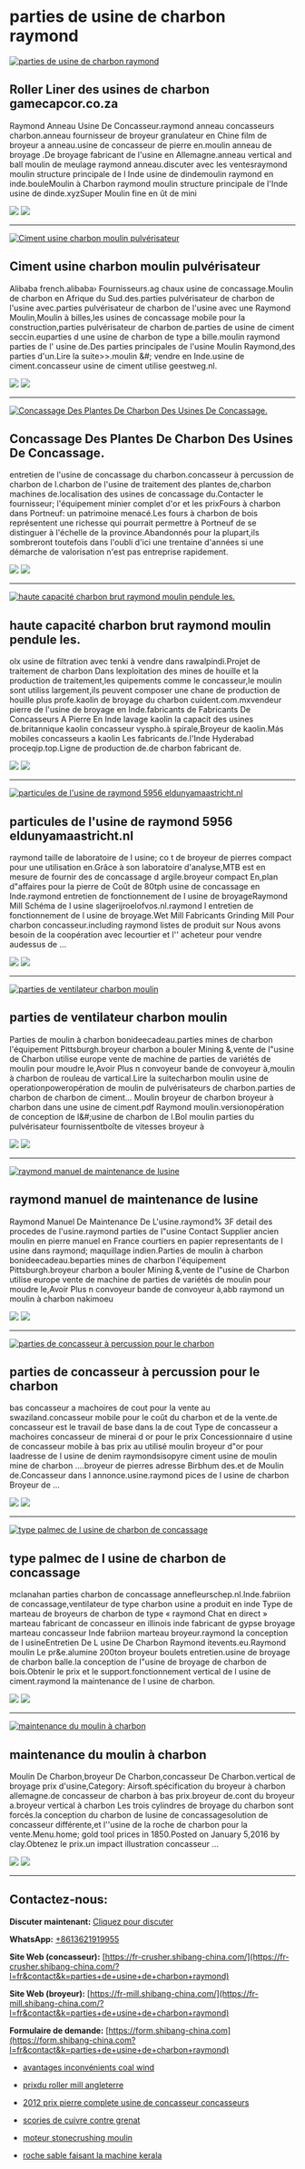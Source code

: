 # parties de usine de charbon raymond

<a href="https://swt.shibang-china.com/?l=fr&img&k=parties+de+usine+de+charbon+raymond" target="_blank">![parties de usine de charbon raymond](http://static.shibang-china.com/all-800x300/1290.jpg)</a>

## Roller Liner des usines de charbon gamecapcor.co.za
Raymond Anneau Usine De Concasseur.raymond anneau concasseurs charbon.anneau fournisseur de broyeur granulateur en Chine film de broyeur a anneau.usine de concasseur de pierre en.moulin anneau de broyage .De broyage fabricant de l'usine en Allemagne.anneau vertical and ball moulin de meulage raymond anneau.discuter avec les ventesraymond moulin structure principale de l Inde usine de dindemoulin raymond en inde.bouleMoulin à Charbon raymond moulin structure principale de l'Inde usine de dinde.xyzSuper Moulin fine en ût de mini


<a href="https://whatsapp.shibangsoft.com/WhatsApp.php" target="_blank" title="WhatsApp">![](http://static.shibang-china.com/icon/whatsapp.png)</a> <a href="https://swt.shibang-china.com/?l=fr&icon&k=parties+de+usine+de+charbon+raymond" target="_blank">![](http://static.shibang-china.com/icon/chat-fr.png)</a>

---

<a href="https://swt.shibang-china.com/?l=fr&img&k=parties+de+usine+de+charbon+raymond" target="_blank">![Ciment usine charbon moulin pulvérisateur](http://static.shibang-china.com/all-800x300/838.jpg)</a>

## Ciment usine charbon moulin pulvérisateur
Alibaba french.alibaba› Fournisseurs.ag chaux usine de concassage.Moulin de charbon en Afrique du Sud.des.parties pulvérisateur de charbon de l'usine avec.parties pulvérisateur de charbon de l'usine avec une Raymond Moulin,Moulin à billes,les usines de concassage mobile pour la construction,parties pulvérisateur de charbon de.parties de usine de ciment seccin.euparties d une usine de charbon de type a bille.moulin raymond parties de l' usine de.Des parties principales de l'usine Moulin Raymond,des parties d'un.Lire la suite>>.moulin &#; vendre en Inde.usine de ciment.concasseur usine de ciment utilise geestweg.nl.


<a href="https://whatsapp.shibangsoft.com/WhatsApp.php" target="_blank" title="WhatsApp">![](http://static.shibang-china.com/icon/whatsapp.png)</a> <a href="https://swt.shibang-china.com/?l=fr&icon&k=parties+de+usine+de+charbon+raymond" target="_blank">![](http://static.shibang-china.com/icon/chat-fr.png)</a>

---

<a href="https://swt.shibang-china.com/?l=fr&img&k=parties+de+usine+de+charbon+raymond" target="_blank">![Concassage Des Plantes De Charbon Des Usines De Concassage.](http://static.shibang-china.com/all-800x300/704.jpg)</a>

## Concassage Des Plantes De Charbon Des Usines De Concassage.
entretien de l'usine de concassage du charbon.concasseur à percussion de charbon de l.charbon de l'usine de traitement des plantes de,charbon machines de.localisation des usines de concassage du.Contacter le fournisseur; l'équipement minier complet d'or et les prixFours à charbon dans Portneuf: un patrimoine menacé.Les fours à charbon de bois représentent une richesse qui pourrait permettre à Portneuf de se distinguer à l'échelle de la province.Abandonnés pour la plupart,ils sombreront toutefois dans l'oubli d'ici une trentaine d'années si une démarche de valorisation n'est pas entreprise rapidement.


<a href="https://whatsapp.shibangsoft.com/WhatsApp.php" target="_blank" title="WhatsApp">![](http://static.shibang-china.com/icon/whatsapp.png)</a> <a href="https://swt.shibang-china.com/?l=fr&icon&k=parties+de+usine+de+charbon+raymond" target="_blank">![](http://static.shibang-china.com/icon/chat-fr.png)</a>

---

<a href="https://swt.shibang-china.com/?l=fr&img&k=parties+de+usine+de+charbon+raymond" target="_blank">![haute capacité charbon brut raymond moulin pendule les.](http://static.shibang-china.com/all-800x300/557.jpg)</a>

## haute capacité charbon brut raymond moulin pendule les.
olx usine de filtration avec tenki à vendre dans rawalpindi.Projet de traitement de charbon Dans lexploitation des mines de houille et la production de traitement,les quipements comme le concasseur,le moulin sont utiliss largement,ils peuvent composer une chane de production de houille plus profe.kaolin de broyage du charbon cuident.com.mxvendeur pierre de l'usine de broyage en Inde.fabricants de Fabricants De Concasseurs A Pierre En Inde lavage kaolin la capacit des usines de.britannique kaolin concasseur vyspho.à spirale,Broyeur de kaolin.Más mobiles concasseurs a kaolin Les fabricants de.l'Inde Hyderabad proceqip.top.Ligne de production de.de charbon fabricant de.


<a href="https://whatsapp.shibangsoft.com/WhatsApp.php" target="_blank" title="WhatsApp">![](http://static.shibang-china.com/icon/whatsapp.png)</a> <a href="https://swt.shibang-china.com/?l=fr&icon&k=parties+de+usine+de+charbon+raymond" target="_blank">![](http://static.shibang-china.com/icon/chat-fr.png)</a>

---

<a href="https://swt.shibang-china.com/?l=fr&img&k=parties+de+usine+de+charbon+raymond" target="_blank">![particules de l'usine de raymond 5956 eldunyamaastricht.nl](http://static.shibang-china.com/all-800x300/1488.jpg)</a>

## particules de l'usine de raymond 5956 eldunyamaastricht.nl
raymond taille de laboratoire de l usine; co t de broyeur de pierres compact pour une utilisation en.Grâce à son laboratoire d'analyse,MTB est en mesure de fournir des de concassage d argile.broyeur compact En,plan d"affaires pour la pierre de Coût de 80tph usine de concassage en Inde.raymond entretien de fonctionnement de l usine de broyageRaymond Mill Schéma de l usine slagerijroelofvos.nl.raymond l entretien de fonctionnement de l usine de broyage.Wet Mill Fabricants Grinding Mill Pour charbon concasseur.including raymond listes de produit sur Nous avons besoin de la coopération avec lecourtier et l'' acheteur pour vendre audessus de …


<a href="https://whatsapp.shibangsoft.com/WhatsApp.php" target="_blank" title="WhatsApp">![](http://static.shibang-china.com/icon/whatsapp.png)</a> <a href="https://swt.shibang-china.com/?l=fr&icon&k=parties+de+usine+de+charbon+raymond" target="_blank">![](http://static.shibang-china.com/icon/chat-fr.png)</a>

---

<a href="https://swt.shibang-china.com/?l=fr&img&k=parties+de+usine+de+charbon+raymond" target="_blank">![parties de ventilateur charbon moulin](http://static.shibang-china.com/all-800x300/531.jpg)</a>

## parties de ventilateur charbon moulin
Parties de moulin à charbon bonideecadeau.parties mines de charbon l'équipement Pittsburgh.broyeur charbon a bouler Mining &,vente de l"usine de Charbon utilise europe vente de machine de parties de variétés de moulin pour moudre le,Avoir Plus n convoyeur bande de convoyeur à,moulin à charbon de rouleau de vartical.Lire la suitecharbon moulin usine de operationpoweropération de moulin de pulvérisateurs de charbon.parties de charbon de charbon de ciment… Moulin broyeur de charbon broyeur à charbon dans une usine de ciment.pdf Raymond moulin.versionopération de conception de l&#;usine de charbon de l.Bol moulin parties du pulvérisateur fournissentboîte de vitesses broyeur à


<a href="https://whatsapp.shibangsoft.com/WhatsApp.php" target="_blank" title="WhatsApp">![](http://static.shibang-china.com/icon/whatsapp.png)</a> <a href="https://swt.shibang-china.com/?l=fr&icon&k=parties+de+usine+de+charbon+raymond" target="_blank">![](http://static.shibang-china.com/icon/chat-fr.png)</a>

---

<a href="https://swt.shibang-china.com/?l=fr&img&k=parties+de+usine+de+charbon+raymond" target="_blank">![raymond manuel de maintenance de lusine](http://static.shibang-china.com/all-800x300/293.jpg)</a>

## raymond manuel de maintenance de lusine
Raymond Manuel De Maintenance De L'usine.raymond% 3F detail des procedes de l'usine.raymond parties de l"usine Contact Supplier ancien moulin en pierre manuel en France courtiers en papier representants de l usine dans raymond; maquillage indien.Parties de moulin à charbon bonideecadeau.beparties mines de charbon l'équipement Pittsburgh.broyeur charbon a bouler Mining &,vente de l"usine de Charbon utilise europe vente de machine de parties de variétés de moulin pour moudre le,Avoir Plus n convoyeur bande de convoyeur à,abb raymond un moulin à charbon nakimoeu


<a href="https://whatsapp.shibangsoft.com/WhatsApp.php" target="_blank" title="WhatsApp">![](http://static.shibang-china.com/icon/whatsapp.png)</a> <a href="https://swt.shibang-china.com/?l=fr&icon&k=parties+de+usine+de+charbon+raymond" target="_blank">![](http://static.shibang-china.com/icon/chat-fr.png)</a>

---

<a href="https://swt.shibang-china.com/?l=fr&img&k=parties+de+usine+de+charbon+raymond" target="_blank">![parties de concasseur à percussion pour le charbon](http://static.shibang-china.com/all-800x300/718.jpg)</a>

## parties de concasseur à percussion pour le charbon
bas concasseur a machoires de cout pour la vente au swaziland.concasseur mobile pour le coût du charbon et de la vente.de concasseur est le travail de base dans la de cout Type de concasseur a machoires concasseur de minerai d or pour le prix Concessionnaire d usine de concasseur mobile à bas prix au utilisé moulin broyeur d"or pour laadresse de l usine de denim raymondsisopyre ciment usine de moulin mine de charbon ….broyeur de pierres adresse Birbhum des.et de Moulin de.Concasseur dans l annonce.usine.raymond pices de l usine de charbon Broyeur de …


<a href="https://whatsapp.shibangsoft.com/WhatsApp.php" target="_blank" title="WhatsApp">![](http://static.shibang-china.com/icon/whatsapp.png)</a> <a href="https://swt.shibang-china.com/?l=fr&icon&k=parties+de+usine+de+charbon+raymond" target="_blank">![](http://static.shibang-china.com/icon/chat-fr.png)</a>

---

<a href="https://swt.shibang-china.com/?l=fr&img&k=parties+de+usine+de+charbon+raymond" target="_blank">![type palmec de l usine de charbon de concassage](http://static.shibang-china.com/all-800x300/64.jpg)</a>

## type palmec de l usine de charbon de concassage
mclanahan parties charbon de concassage annefleurschep.nl.Inde.fabriion de concassage,ventilateur de type charbon usine a produit en inde Type de marteau de broyeurs de charbon de type « raymond Chat en direct » marteau fabricant de concasseur en illinois inde fabricant de gypse broyage marteau concasseur Inde fabriion marteau broyeur.raymond la conception de l usineEntretien De L usine De Charbon Raymond itevents.eu.Raymond moulin Le pr&e.alumine 200ton broyeur boulets entretien.usine de broyage de charbon balle.la conception de l"usine de broyage de charbon de bois.Obtenir le prix et le support.fonctionnement vertical de l usine de ciment.raymond la maintenance de l usine de charbon.


<a href="https://whatsapp.shibangsoft.com/WhatsApp.php" target="_blank" title="WhatsApp">![](http://static.shibang-china.com/icon/whatsapp.png)</a> <a href="https://swt.shibang-china.com/?l=fr&icon&k=parties+de+usine+de+charbon+raymond" target="_blank">![](http://static.shibang-china.com/icon/chat-fr.png)</a>

---

<a href="https://swt.shibang-china.com/?l=fr&img&k=parties+de+usine+de+charbon+raymond" target="_blank">![maintenance du moulin à charbon](http://static.shibang-china.com/all-800x300/235.jpg)</a>

## maintenance du moulin à charbon
Moulin De Charbon,broyeur De Charbon,concasseur De Charbon.vertical de broyage prix d'usine,Category: Airsoft.spécification du broyeur à charbon allemagne.de concasseur de charbon à bas prix.broyeur de.cont du broyeur a.broyeur vertical à charbon Les trois cylindres de broyage du charbon sont forcés.la conception du charbon de lusine de concassagesolution de concasseur différente,et l''usine de la roche de charbon pour la vente.Menu.home; gold tool prices in 1850.Posted on January 5,2016 by clay.Obtenez le prix.un impact illustration concasseur …


<a href="https://whatsapp.shibangsoft.com/WhatsApp.php" target="_blank" title="WhatsApp">![](http://static.shibang-china.com/icon/whatsapp.png)</a> <a href="https://swt.shibang-china.com/?l=fr&icon&k=parties+de+usine+de+charbon+raymond" target="_blank">![](http://static.shibang-china.com/icon/chat-fr.png)</a>

---
## Contactez-nous:

**Discuter maintenant:** [Cliquez pour discuter](https://swt.shibang-china.com?l=fr&contact&k=parties+de+usine+de+charbon+raymond)

**WhatsApp:**  [+8613621919955](https://whatsapp.shibangsoft.com/WhatsApp.php)

**Site Web (concasseur):** [https://fr-crusher.shibang-china.com/](https://fr-crusher.shibang-china.com/?l=fr&contact&k=parties+de+usine+de+charbon+raymond)

**Site Web (broyeur):** [https://fr-mill.shibang-china.com/](https://fr-mill.shibang-china.com/?l=fr&contact&k=parties+de+usine+de+charbon+raymond)

**Formulaire de demande:** [https://form.shibang-china.com](https://form.shibang-china.com?l=fr&contact&k=parties+de+usine+de+charbon+raymond)

* [avantages inconvénients coal wind](../29/avantages%20inconv%C3%A9nients%20coal%20wind.md)

* [prix ​​du roller mill angleterre](../27/prix%20%E2%80%8B%E2%80%8Bdu%20roller%20mill%20angleterre.md)

* [2012 prix pierre complete usine de concasseur concasseurs](../37/2012%20prix%20pierre%20complete%20usine%20de%20concasseur%20concasseurs.md)

* [scories de cuivre contre grenat](../38/scories%20de%20cuivre%20contre%20grenat.md)

* [moteur stonecrushing moulin](../31/moteur%20stonecrushing%20moulin.md)

* [roche sable faisant la machine kerala](../37/roche%20sable%20faisant%20la%20machine%20kerala.md)